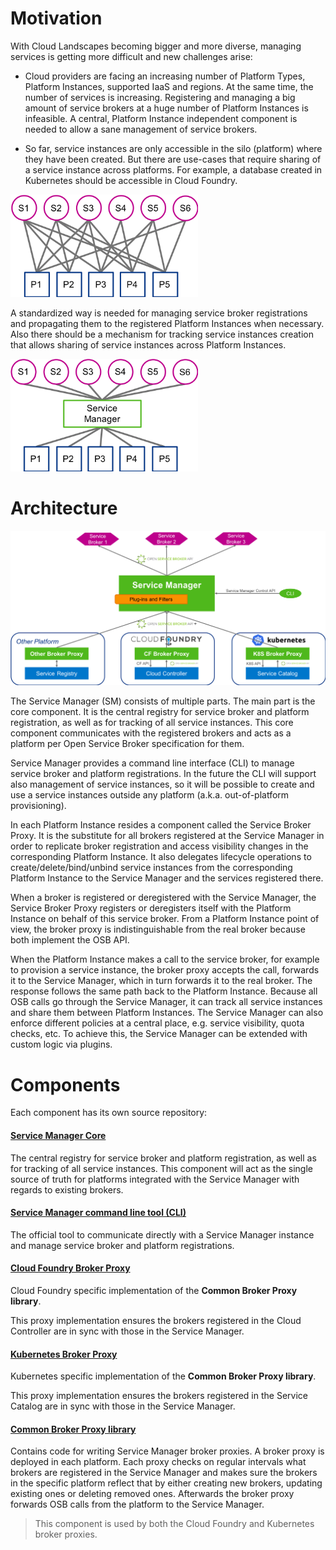 # Motivation

With Cloud Landscapes becoming bigger and more diverse, managing services is getting more difficult and new challenges arise:

* Cloud providers are facing an increasing number of Platform Types, Platform Instances, supported IaaS and regions.
At the same time, the number of services is increasing.
Registering and managing a big amount of service brokers at a huge number of Platform Instances is infeasible.
A central, Platform Instance independent component is needed to allow a sane management of service brokers.

* So far, service instances are only accessible in the silo (platform) where they have been created.
But there are use-cases that require sharing of a service instance across platforms.
For example, a database created in Kubernetes should be accessible in Cloud Foundry.

<img src="Services-Platforms.png" alt="Services and platforms diagram" width="300"/>

A standardized way is needed for managing service broker registrations and propagating them to the registered Platform Instances when necessary.
Also there should be a mechanism for tracking service instances creation that allows sharing of service instances across Platform Instances.

<img src="Services-SM-Platforms.png" alt="SM between services and platforms diagram" width="300"/>

# Architecture
![Service Manager diagram](SM-overview.png)

The Service Manager (SM) consists of multiple parts.
The main part is the core component.
It is the central registry for service broker and platform registration, as well as for tracking of all service instances.
This core component communicates with the registered brokers and acts as a platform per Open Service Broker specification for them.

Service Manager provides a command line interface (CLI) to manage service broker and platform registrations. In the future the CLI will support also management of service instances, so it will be possible to create and use a service instances outside any platform (a.k.a. out-of-platform provisioning).

In each Platform Instance resides a component called the Service Broker Proxy.
It is the substitute for all brokers registered at the Service Manager in order to replicate broker registration and access visibility changes in the corresponding Platform Instance. It also  delegates lifecycle operations to create/delete/bind/unbind service instances from the corresponding Platform Instance to the Service Manager and the services registered there.

When a broker is registered or deregistered with the Service Manager, the Service Broker Proxy registers or deregisters itself with the Platform Instance on behalf of this service broker.
From a Platform Instance point of view, the broker proxy is indistinguishable from the real broker because both implement the OSB API.

When the Platform Instance makes a call to the service broker, for example to provision a service instance, the broker proxy accepts the call, forwards it to the Service Manager, which in turn forwards it to the real broker.
The response follows the same path back to the Platform Instance.
Because all OSB calls go through the Service Manager, it can track all service instances and share them between Platform Instances.
The Service Manager can also enforce different policies at a central place, e.g. service visibility, quota checks, etc. To achieve this, the Service Manager can be extended with custom logic via plugins.

# Components

Each component has its own source repository:

#### [Service Manager Core](https://github.com/Peripli/service-manager)

The central registry for service broker and platform registration, as well as for tracking of all service instances. This component will act as the single source of truth for platforms integrated with the Service Manager with regards to existing brokers.

#### [Service Manager command line tool (CLI)](https://github.com/Peripli/service-manager-cli)

The official tool to communicate directly with a Service Manager instance and manage service broker and platform registrations.

#### [Cloud Foundry Broker Proxy](https://github.com/Peripli/service-broker-proxy-cf)

Cloud Foundry specific implementation of the **Common Broker Proxy library**.

This proxy implementation ensures the brokers registered in the Cloud Controller are in sync with those in the Service Manager.

#### [Kubernetes Broker Proxy](https://github.com/Peripli/service-broker-proxy-k8s)

Kubernetes specific implementation of the **Common Broker Proxy library**.

This proxy implementation ensures the brokers registered in the Service Catalog are in sync with those in the Service Manager.

#### [Common Broker Proxy library](https://github.com/Peripli/service-broker-proxy)

Contains code for writing Service Manager broker proxies. A broker proxy is deployed in each platform. Each proxy checks on regular intervals what brokers are registered in the Service Manager and makes sure the brokers in the specific platform reflect that by either creating new brokers, updating existing ones or deleting removed ones. Afterwards the broker proxy forwards OSB calls from the platform to the Service Manager.

> This component is used by both the Cloud Foundry and Kubernetes broker proxies.